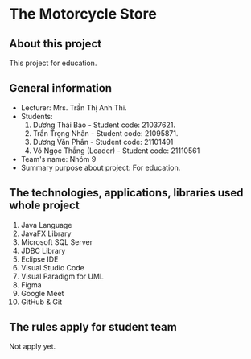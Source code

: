 # The Motorcycle Store
## About this project
This project for education.
## General information
- Lecturer: Mrs. Trần Thị Anh Thi.
- Students:
    1. Dương Thái Bảo - Student code: 21037621.
    2. Trần Trọng Nhân - Student code: 21095871.
    3. Dương Văn Phấn - Student code: 21101491
    4. Võ Ngọc Thắng (Leader) - Student code: 21110561
- Team's name: Nhóm 9
- Summary purpose about project: For education.
## The technologies, applications, libraries used whole project
1. Java Language
2. JavaFX Library
3. Microsoft SQL Server
4. JDBC Library
5. Eclipse IDE
6. Visual Studio Code
7. Visual Paradigm for UML
8. Figma
9. Google Meet
10. GitHub & Git
## The rules apply for student team
Not apply yet.
